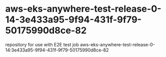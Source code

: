 # aws-eks-anywhere-test-release-0-14-3e433a95-9f94-431f-9f79-50175990d8ce-82
repository for use with E2E test job aws-eks-anywhere-test-release-0-14:3e433a95-9f94-431f-9f79-50175990d8ce-82
